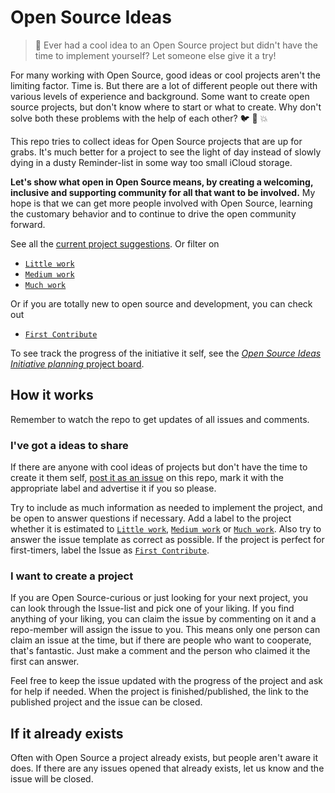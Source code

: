 # Open Source Ideas

> :open_hands: Ever had a cool idea to an Open Source project but didn't have the time to implement yourself? Let someone else give it a try!

For many working with Open Source, good ideas or cool projects aren't the limiting factor. Time is. But there are a lot of different people out there with various levels of experience and background. Some want to create open source projects, but don't know where to start or what to create. Why don't solve both these problems with the help of each other? :bird: :chicken: :boom:

This repo tries to collect ideas for Open Source projects that are up for grabs. It's much better for a project to see the light of day instead of slowly dying in a dusty Reminder-list in some way too small iCloud storage.

**Let's show what open in Open Source means, by creating a welcoming, inclusive and supporting community for all that want to be involved.** My hope is that we can get more people involved with Open Source, learning the customary behavior and to continue to drive the open community forward.

See all the [current project suggestions](https://github.com/mikaelbr/open-source-ideas/issues). Or filter on

- [`Little work`](https://github.com/mikaelbr/open-source-ideas/labels/Little%20work)
- [`Medium work`](https://github.com/mikaelbr/open-source-ideas/labels/Medium%20work)
- [`Much work`](https://github.com/mikaelbr/open-source-ideas/labels/Much%20work)

Or if you are totally new to open source and development, you can check out
- [`First Contribute`](https://github.com/mikaelbr/open-source-ideas/labels/First%Contribute)

To see track the progress of the initiative it self, see the [_Open Source Ideas Initiative planning_ project board](https://github.com/mikaelbr/open-source-ideas/projects/2).

## How it works

Remember to watch the repo to get updates of all issues and comments.

### I've got a ideas to share

If there are anyone with cool ideas of projects but don't have the time to create it them self, [post it as an issue](https://github.com/mikaelbr/open-source-ideas/issues/new) on this repo, mark it with the appropriate label and advertise it if you so please.

Try to include as much information as needed to implement the project, and be open to answer questions if necessary. Add a label to the project whether it is estimated to [`Little work`](https://github.com/mikaelbr/open-source-ideas/labels/Little%20work), [`Medium work`](https://github.com/mikaelbr/open-source-ideas/labels/Medium%20work) or [`Much work`](https://github.com/mikaelbr/open-source-ideas/labels/Much%20work). Also try to answer the issue template as correct as possible. If the project is perfect for first-timers, label the Issue as [`First Contribute`](https://github.com/mikaelbr/open-source-ideas/labels/First%Contribute).

### I want to create a project

If you are Open Source-curious or just looking for your next project, you can look through the Issue-list and pick one of your liking. If you find anything of your liking, you can claim the issue by commenting on it and a repo-member will assign the issue to you. This means only one person can claim an issue at the time, but if there are people who want to cooperate, that's fantastic. Just make a comment and the person who claimed it the first can answer.

Feel free to keep the issue updated with the progress of the project and ask for help if needed. When the project is finished/published, the link to the published project and the issue can be closed.

## If it already exists

Often with Open Source a project already exists, but people aren't aware it does. If there are any issues opened that already exists, let us know and the issue will be closed.

